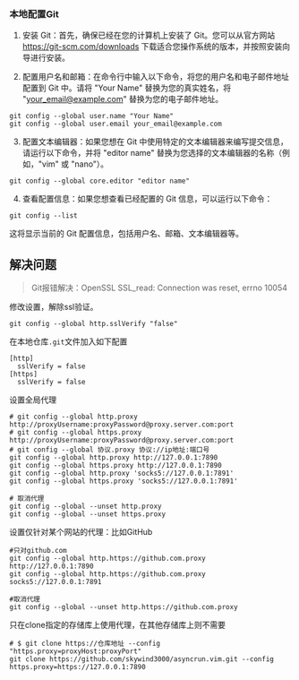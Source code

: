 ### 本地配置Git
1. 安装 Git：首先，确保已经在您的计算机上安装了 Git。您可以从官方网站 https://git-scm.com/downloads 下载适合您操作系统的版本，并按照安装向导进行安装。

2. 配置用户名和邮箱：在命令行中输入以下命令，将您的用户名和电子邮件地址配置到 Git 中。请将 "Your Name" 替换为您的真实姓名，将 "your_email@example.com" 替换为您的电子邮件地址。

```Shell
git config --global user.name "Your Name"
git config --global user.email your_email@example.com
```

3. 配置文本编辑器：如果您想在 Git 中使用特定的文本编辑器来编写提交信息，请运行以下命令，并将 "editor name" 替换为您选择的文本编辑器的名称（例如，"vim" 或 "nano"）。
```shell
git config --global core.editor "editor name"
```

4. 查看配置信息：如果您想查看已经配置的 Git 信息，可以运行以下命令：
```Shell
git config --list
```
这将显示当前的 Git 配置信息，包括用户名、邮箱、文本编辑器等。


## 解决问题

> Git报错解决：OpenSSL SSL_read: Connection was reset, errno 10054

修改设置，解除ssl验证。

`git config --global http.sslVerify "false"`

在本地仓库`.git`文件加入如下配置
```
[http]
  sslVerify = false
[https]
  sslVerify = false
```

设置全局代理
```shell
# git config --global http.proxy http://proxyUsername:proxyPassword@proxy.server.com:port
# git config --global https.proxy http://proxyUsername:proxyPassword@proxy.server.com:port
# git config --global 协议.proxy 协议://ip地址:端口号
git config --global http.proxy http://127.0.0.1:7890
git config --global https.proxy http://127.0.0.1:7890
git config --global http.proxy 'socks5://127.0.0.1:7891'
git config --global https.proxy 'socks5://127.0.0.1:7891'

# 取消代理
git config --global --unset http.proxy
git config --global --unset https.proxy
```

设置仅针对某个网站的代理：比如GitHub
```shell
#只对github.com
git config --global http.https://github.com.proxy http://127.0.0.1:7890
git config --global http.https://github.com.proxy socks5://127.0.0.1:7891

#取消代理
git config --global --unset http.https://github.com.proxy
```

只在clone指定的存储库上使用代理，在其他存储库上则不需要
```shell
# $ git clone https://仓库地址 --config "https.proxy=proxyHost:proxyPort"
git clone https://github.com/skywind3000/asyncrun.vim.git --config https.proxy=https://127.0.0.1:7890
```